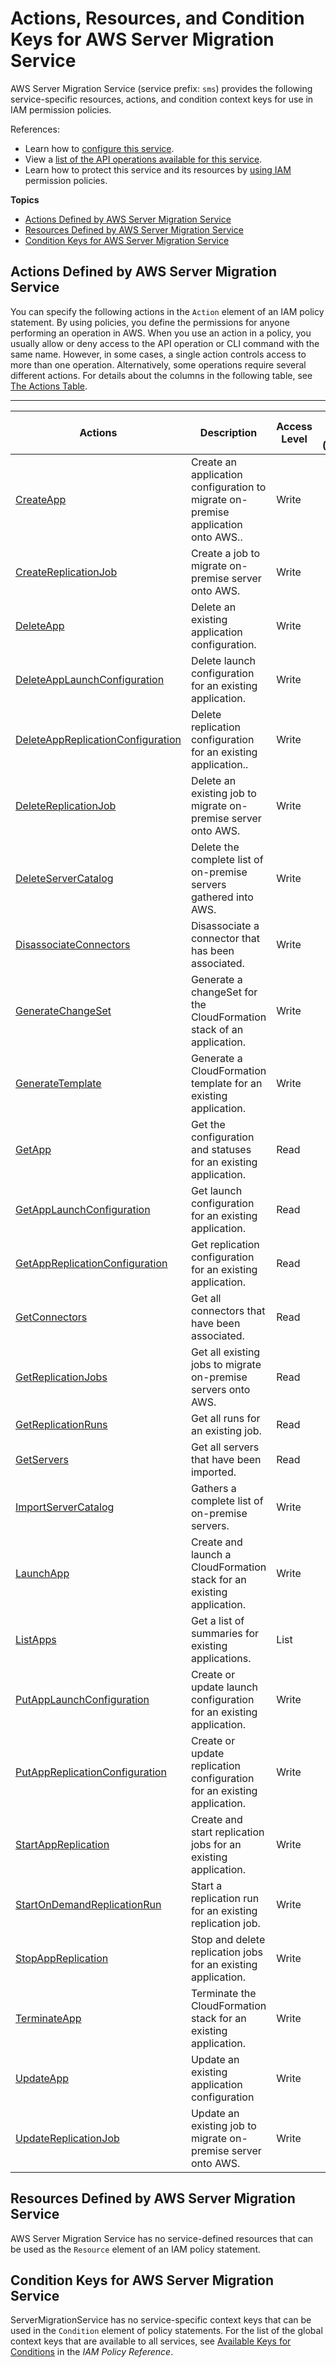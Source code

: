 # Actions, Resources, and Condition Keys for AWS Server Migration Service<a name="list_awsservermigrationservice"></a>

AWS Server Migration Service \(service prefix: `sms`\) provides the following service\-specific resources, actions, and condition context keys for use in IAM permission policies\.

References:
+ Learn how to [configure this service](https://docs.aws.amazon.com/server-migration-service/latest/userguide/)\.
+ View a [list of the API operations available for this service](https://docs.aws.amazon.com/ServerMigration/latest/APIReference/)\.
+ Learn how to protect this service and its resources by [using IAM](https://docs.aws.amazon.com/server-migration-service/latest/userguide/SMS_setup.html) permission policies\.

**Topics**
+ [Actions Defined by AWS Server Migration Service](#awsservermigrationservice-actions-as-permissions)
+ [Resources Defined by AWS Server Migration Service](#awsservermigrationservice-resources-for-iam-policies)
+ [Condition Keys for AWS Server Migration Service](#awsservermigrationservice-policy-keys)

## Actions Defined by AWS Server Migration Service<a name="awsservermigrationservice-actions-as-permissions"></a>

You can specify the following actions in the `Action` element of an IAM policy statement\. By using policies, you define the permissions for anyone performing an operation in AWS\. When you use an action in a policy, you usually allow or deny access to the API operation or CLI command with the same name\. However, in some cases, a single action controls access to more than one operation\. Alternatively, some operations require several different actions\. For details about the columns in the following table, see [The Actions Table](reference_policies_actions-resources-contextkeys.md#actions_table)\.


****  

| Actions | Description | Access Level | Resource Types \(\*required\) | Condition Keys | Dependent Actions | 
| --- | --- | --- | --- | --- | --- | 
|   [ CreateApp ](https://docs.aws.amazon.com/ServerMigration/latest/APIReference/API_CreateApp.html)  | Create an application configuration to migrate on\-premise application onto AWS\.\. | Write |  |  |  | 
|   [ CreateReplicationJob ](https://docs.aws.amazon.com/ServerMigration/latest/APIReference/API_CreateReplicationJob.html)  | Create a job to migrate on\-premise server onto AWS\. | Write |  |  |  | 
|   [ DeleteApp ](https://docs.aws.amazon.com/ServerMigration/latest/APIReference/API_DeleteApp.html)  | Delete an existing application configuration\. | Write |  |  |  | 
|   [ DeleteAppLaunchConfiguration ](https://docs.aws.amazon.com/ServerMigration/latest/APIReference/API_DeleteAppLaunchConfiguration.html)  | Delete launch configuration for an existing application\. | Write |  |  |  | 
|   [ DeleteAppReplicationConfiguration ](https://docs.aws.amazon.com/ServerMigration/latest/APIReference/API_DeleteAppReplicationConfiguration.html)  | Delete replication configuration for an existing application\.\. | Write |  |  |  | 
|   [ DeleteReplicationJob ](https://docs.aws.amazon.com/ServerMigration/latest/APIReference/API_DeleteReplicationJob.html)  | Delete an existing job to migrate on\-premise server onto AWS\. | Write |  |  |  | 
|   [ DeleteServerCatalog ](https://docs.aws.amazon.com/ServerMigration/latest/APIReference/API_DeleteServerCatalog.html)  | Delete the complete list of on\-premise servers gathered into AWS\. | Write |  |  |  | 
|   [ DisassociateConnectors ](https://docs.aws.amazon.com/ServerMigration/latest/APIReference/API_DisassociateConnectors.html)  | Disassociate a connector that has been associated\. | Write |  |  |  | 
|   [ GenerateChangeSet ](https://docs.aws.amazon.com/ServerMigration/latest/APIReference/API_GenerateChangeSet.html)  | Generate a changeSet for the CloudFormation stack of an application\. | Write |  |  |  | 
|   [ GenerateTemplate ](https://docs.aws.amazon.com/ServerMigration/latest/APIReference/API_GenerateTemplate.html)  | Generate a CloudFormation template for an existing application\. | Write |  |  |  | 
|   [ GetApp ](https://docs.aws.amazon.com/ServerMigration/latest/APIReference/API_GetApp.html)  | Get the configuration and statuses for an existing application\. | Read |  |  |  | 
|   [ GetAppLaunchConfiguration ](https://docs.aws.amazon.com/ServerMigration/latest/APIReference/API_GetAppLaunchConfiguration.html)  | Get launch configuration for an existing application\. | Read |  |  |  | 
|   [ GetAppReplicationConfiguration ](https://docs.aws.amazon.com/ServerMigration/latest/APIReference/API_GetAppReplicationConfiguration.html)  | Get replication configuration for an existing application\. | Read |  |  |  | 
|   [ GetConnectors ](https://docs.aws.amazon.com/ServerMigration/latest/APIReference/API_GetConnectors.html)  | Get all connectors that have been associated\. | Read |  |  |  | 
|   [ GetReplicationJobs ](https://docs.aws.amazon.com/ServerMigration/latest/APIReference/API_GetReplicationJobs.html)  | Get all existing jobs to migrate on\-premise servers onto AWS\. | Read |  |  |  | 
|   [ GetReplicationRuns ](https://docs.aws.amazon.com/ServerMigration/latest/APIReference/API_GetReplicationRuns.html)  | Get all runs for an existing job\. | Read |  |  |  | 
|   [ GetServers ](https://docs.aws.amazon.com/ServerMigration/latest/APIReference/API_GetServers.html)  | Get all servers that have been imported\. | Read |  |  |  | 
|   [ ImportServerCatalog ](https://docs.aws.amazon.com/ServerMigration/latest/APIReference/API_ImportServerCatalog.html)  | Gathers a complete list of on\-premise servers\. | Write |  |  |  | 
|   [ LaunchApp ](https://docs.aws.amazon.com/ServerMigration/latest/APIReference/API_LaunchApp.html)  | Create and launch a CloudFormation stack for an existing application\. | Write |  |  |  | 
|   [ ListApps ](https://docs.aws.amazon.com/ServerMigration/latest/APIReference/API_ListAppss.html)  | Get a list of summaries for existing applications\. | List |  |  |  | 
|   [ PutAppLaunchConfiguration ](https://docs.aws.amazon.com/ServerMigration/latest/APIReference/API_PutAppLaunchConfiguration.html)  | Create or update launch configuration for an existing application\. | Write |  |  |  | 
|   [ PutAppReplicationConfiguration ](https://docs.aws.amazon.com/ServerMigration/latest/APIReference/API_PutAppReplicationConfiguration.html)  | Create or update replication configuration for an existing application\. | Write |  |  |  | 
|   [ StartAppReplication ](https://docs.aws.amazon.com/ServerMigration/latest/APIReference/API_StartAppReplication.html)  | Create and start replication jobs for an existing application\. | Write |  |  |  | 
|   [ StartOnDemandReplicationRun ](https://docs.aws.amazon.com/ServerMigration/latest/APIReference/API_StartOnDemandReplicationRun.html)  | Start a replication run for an existing replication job\. | Write |  |  |  | 
|   [ StopAppReplication ](https://docs.aws.amazon.com/ServerMigration/latest/APIReference/API_StopAppReplication.html)  | Stop and delete replication jobs for an existing application\. | Write |  |  |  | 
|   [ TerminateApp ](https://docs.aws.amazon.com/ServerMigration/latest/APIReference/API_TerminateApp.html)  | Terminate the CloudFormation stack for an existing application\. | Write |  |  |  | 
|   [ UpdateApp ](https://docs.aws.amazon.com/ServerMigration/latest/APIReference/API_UpdateApp.html)  | Update an existing application configuration | Write |  |  |  | 
|   [ UpdateReplicationJob ](https://docs.aws.amazon.com/ServerMigration/latest/APIReference/API_UpdateReplicationJob.html)  | Update an existing job to migrate on\-premise server onto AWS\. | Write |  |  |  | 

## Resources Defined by AWS Server Migration Service<a name="awsservermigrationservice-resources-for-iam-policies"></a>

AWS Server Migration Service has no service\-defined resources that can be used as the `Resource` element of an IAM policy statement\.

## Condition Keys for AWS Server Migration Service<a name="awsservermigrationservice-policy-keys"></a>

ServerMigrationService has no service\-specific context keys that can be used in the `Condition` element of policy statements\. For the list of the global context keys that are available to all services, see [Available Keys for Conditions](reference_policies_condition-keys.html#AvailableKeys) in the *IAM Policy Reference*\.